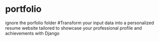 # portfolio 
ignore the porfolio folder
#Transform your input data into a personalized resume website tailored to showcase your professional profile and achievements with Django
